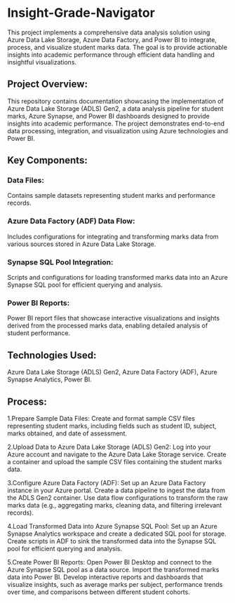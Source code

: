# Insight-Grade-Navigator
This project implements a comprehensive data analysis solution using Azure Data Lake Storage, Azure Data Factory, and Power BI to integrate, process, and visualize student marks data. The goal is to provide actionable insights into academic performance through efficient data handling and insightful visualizations.

## Project Overview:
This repository contains documentation showcasing the implementation of Azure Data Lake Storage (ADLS) Gen2, a data analysis pipeline for student marks, Azure Synapse, and Power BI dashboards designed to provide insights into academic performance. The project demonstrates end-to-end data processing, integration, and visualization using Azure technologies and Power BI.

## Key Components:
### Data Files:
Contains sample datasets representing student marks and performance records.

### Azure Data Factory (ADF) Data Flow:
Includes configurations for integrating and transforming marks data from various sources stored in Azure Data Lake Storage.

### Synapse SQL Pool Integration:
Scripts and configurations for loading transformed marks data into an Azure Synapse SQL pool for efficient querying and analysis.

### Power BI Reports:
Power BI report files that showcase interactive visualizations and insights derived from the processed marks data, enabling detailed analysis of student performance.

## Technologies Used:
Azure Data Lake Storage (ADLS) Gen2, Azure Data Factory (ADF), Azure Synapse Analytics, Power BI.

## Process:
1.Prepare Sample Data Files:
Create and format sample CSV files representing student marks, including fields such as student ID, subject, marks obtained, and date of assessment.

2.Upload Data to Azure Data Lake Storage (ADLS) Gen2:
Log into your Azure account and navigate to the Azure Data Lake Storage service.
Create a container and upload the sample CSV files containing the student marks data.

3.Configure Azure Data Factory (ADF):
Set up an Azure Data Factory instance in your Azure portal.
Create a data pipeline to ingest the data from the ADLS Gen2 container.
Use data flow configurations to transform the raw marks data (e.g., aggregating marks, cleaning data, and filtering irrelevant records).

4.Load Transformed Data into Azure Synapse SQL Pool:
Set up an Azure Synapse Analytics workspace and create a dedicated SQL pool for storage.
Create scripts in ADF to sink the transformed data into the Synapse SQL pool for efficient querying and analysis.

5.Create Power BI Reports:
Open Power BI Desktop and connect to the Azure Synapse SQL pool as a data source.
Import the transformed marks data into Power BI.
Develop interactive reports and dashboards that visualize insights, such as average marks per subject, performance trends over time, and comparisons between different student cohorts.
